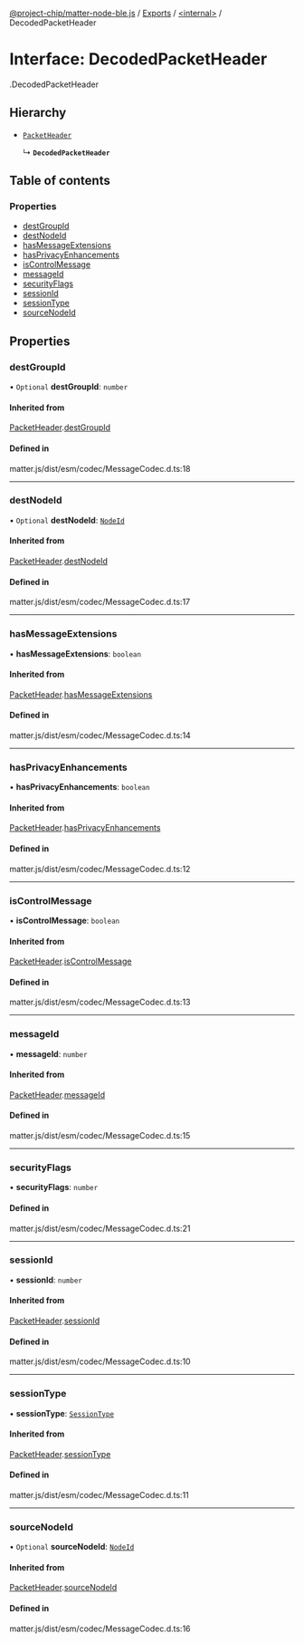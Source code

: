 [@project-chip/matter-node-ble.js](../README.md) / [Exports](../modules.md) / [<internal\>](../modules/internal_.md) / DecodedPacketHeader

# Interface: DecodedPacketHeader

[<internal>](../modules/internal_.md).DecodedPacketHeader

## Hierarchy

- [`PacketHeader`](internal_.PacketHeader.md)

  ↳ **`DecodedPacketHeader`**

## Table of contents

### Properties

- [destGroupId](internal_.DecodedPacketHeader.md#destgroupid)
- [destNodeId](internal_.DecodedPacketHeader.md#destnodeid)
- [hasMessageExtensions](internal_.DecodedPacketHeader.md#hasmessageextensions)
- [hasPrivacyEnhancements](internal_.DecodedPacketHeader.md#hasprivacyenhancements)
- [isControlMessage](internal_.DecodedPacketHeader.md#iscontrolmessage)
- [messageId](internal_.DecodedPacketHeader.md#messageid)
- [securityFlags](internal_.DecodedPacketHeader.md#securityflags)
- [sessionId](internal_.DecodedPacketHeader.md#sessionid)
- [sessionType](internal_.DecodedPacketHeader.md#sessiontype)
- [sourceNodeId](internal_.DecodedPacketHeader.md#sourcenodeid)

## Properties

### destGroupId

• `Optional` **destGroupId**: `number`

#### Inherited from

[PacketHeader](internal_.PacketHeader.md).[destGroupId](internal_.PacketHeader.md#destgroupid)

#### Defined in

matter.js/dist/esm/codec/MessageCodec.d.ts:18

___

### destNodeId

• `Optional` **destNodeId**: [`NodeId`](../modules/internal_.md#nodeid)

#### Inherited from

[PacketHeader](internal_.PacketHeader.md).[destNodeId](internal_.PacketHeader.md#destnodeid)

#### Defined in

matter.js/dist/esm/codec/MessageCodec.d.ts:17

___

### hasMessageExtensions

• **hasMessageExtensions**: `boolean`

#### Inherited from

[PacketHeader](internal_.PacketHeader.md).[hasMessageExtensions](internal_.PacketHeader.md#hasmessageextensions)

#### Defined in

matter.js/dist/esm/codec/MessageCodec.d.ts:14

___

### hasPrivacyEnhancements

• **hasPrivacyEnhancements**: `boolean`

#### Inherited from

[PacketHeader](internal_.PacketHeader.md).[hasPrivacyEnhancements](internal_.PacketHeader.md#hasprivacyenhancements)

#### Defined in

matter.js/dist/esm/codec/MessageCodec.d.ts:12

___

### isControlMessage

• **isControlMessage**: `boolean`

#### Inherited from

[PacketHeader](internal_.PacketHeader.md).[isControlMessage](internal_.PacketHeader.md#iscontrolmessage)

#### Defined in

matter.js/dist/esm/codec/MessageCodec.d.ts:13

___

### messageId

• **messageId**: `number`

#### Inherited from

[PacketHeader](internal_.PacketHeader.md).[messageId](internal_.PacketHeader.md#messageid)

#### Defined in

matter.js/dist/esm/codec/MessageCodec.d.ts:15

___

### securityFlags

• **securityFlags**: `number`

#### Defined in

matter.js/dist/esm/codec/MessageCodec.d.ts:21

___

### sessionId

• **sessionId**: `number`

#### Inherited from

[PacketHeader](internal_.PacketHeader.md).[sessionId](internal_.PacketHeader.md#sessionid)

#### Defined in

matter.js/dist/esm/codec/MessageCodec.d.ts:10

___

### sessionType

• **sessionType**: [`SessionType`](../enums/internal_.SessionType.md)

#### Inherited from

[PacketHeader](internal_.PacketHeader.md).[sessionType](internal_.PacketHeader.md#sessiontype)

#### Defined in

matter.js/dist/esm/codec/MessageCodec.d.ts:11

___

### sourceNodeId

• `Optional` **sourceNodeId**: [`NodeId`](../modules/internal_.md#nodeid)

#### Inherited from

[PacketHeader](internal_.PacketHeader.md).[sourceNodeId](internal_.PacketHeader.md#sourcenodeid)

#### Defined in

matter.js/dist/esm/codec/MessageCodec.d.ts:16
